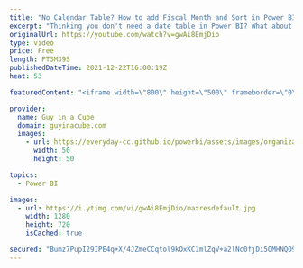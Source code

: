 ```yaml
---
title: "No Calendar Table? How to add Fiscal Month and Sort in Power BI?"
excerpt: "Thinking you don't need a date table in Power BI? What about Fiscal month? Patrick shows how you could potentially go about adding that without a full date table.  But really, use a central date table 😎  Do you need a date table for time intelligence in Power BI? Nope! (Quick Measures) https://www.youtube.com/watch?v=2f7dYB1l84g"
originalUrl: https://youtube.com/watch?v=gwAi8EmjDio
type: video
price: Free
length: PT3M39S
publishedDateTime: 2021-12-22T16:00:19Z
heat: 53

featuredContent: "<iframe width=\"800\" height=\"500\" frameborder=\"0\" src=\"https://www.youtube.com/embed/gwAi8EmjDio\" allow=\"accelerometer; autoplay; encrypted-media; gyroscope; picture-in-picture\" allowfullscreen></iframe>"

provider:
  name: Guy in a Cube
  domain: guyinacube.com
  images:
    - url: https://everyday-cc.github.io/powerbi/assets/images/organizations/guyinacube.com-50x50.jpg
      width: 50
      height: 50

topics:
  - Power BI

images:
  - url: https://i.ytimg.com/vi/gwAi8EmjDio/maxresdefault.jpg
    width: 1280
    height: 720
    isCached: true

secured: "Bumz7PupI29IPE4q+X/4JZmeCCqtol9kOxKC1mlZqV+a2lNc0fjDi5OMHNQO9DVm6WgMSFBEi0sOsrH5F+KIJSkXZ2evhTuHnEQ908hwqbT0nonJipd1E++Wsw4coWcQcRHSB6O0sddONQh0f2JYD2KktW4vIbEhAr9t1whdi58TY9M7pfBZ3BfcNajMjPQWNAHttNgVuprCcUOXR7oX1cpfHBro9NMcb5py0dgoVilEMrEmlUjlAfpGBhRtNtEp/xgFZT1iKTX/cUqi9jZQmDI8qCGm0s7L4qct6EciESLVitjsD87X+q1Ogdt26X+GFePtDrRPpiu8OAy5WrAhCTHeN/kSbSIlLA2e2NygNNKS/uaQEutfP3cVveGhlEL6JlnVbJ5tpSWQpwVFqoOjQat23Gx06ETqglIAgn4yzOI=;Q/uvBKYqtHAvNIb/1fgl8Q=="
---
```


